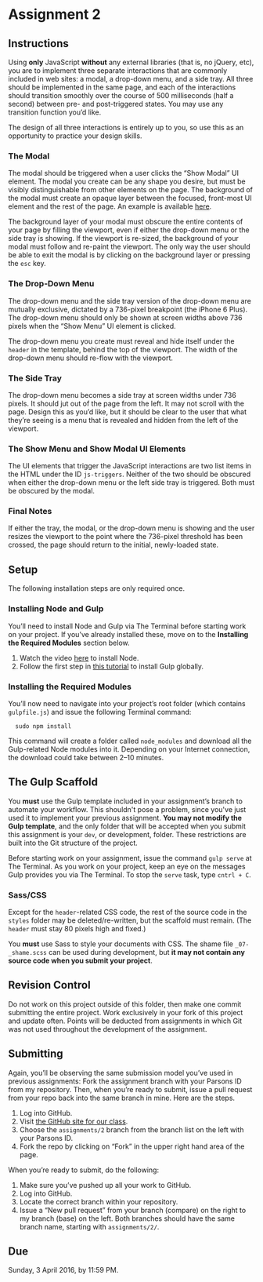 # Assignment 2

## Instructions

Using **only** JavaScript **without** any external libraries (that is, no jQuery, etc), you are to implement three separate interactions that are commonly included in web sites: a modal, a drop-down menu, and a side tray. All three should be implemented in the same page, and each of the interactions should transition smoothly over the course of 500 milliseconds (half a second) between pre- and post-triggered states. You may use any transition function you’d like.

The design of all three interactions is entirely up to you, so use this as an opportunity to practice your design skills.

### The Modal

The modal should be triggered when a user clicks the “Show Modal” UI element. The modal you create can be any shape you desire, but must be visibly distinguishable from other elements on the page. The background of the modal must create an opaque layer between the focused, front-most UI element and the rest of the page. An example is available [here](http://ui-patterns.com/users/1/collections/modal-windows/screenshots).

The background layer of your modal must obscure the entire contents of your page by filling the viewport, even if either the drop-down menu or the side tray is showing. If the viewport is re-sized, the background of your modal must follow and re-paint the viewport. The only way the user should be able to exit the modal is by clicking on the background layer or pressing the `esc` key.

### The Drop-Down Menu

The drop-down menu and the side tray version of the drop-down menu are mutually exclusive, dictated by a 736-pixel breakpoint (the iPhone 6 Plus). The drop-down menu should only be shown at screen widths above 736 pixels when the “Show Menu” UI element is clicked.

The drop-down menu you create must reveal and hide itself under the `header` in the template, behind the top of the viewport. The width of the drop-down menu should re-flow with the viewport.

### The Side Tray

The drop-down menu becomes a side tray at screen widths under 736 pixels. It should jut out of the page from the left. It may not scroll with the page. Design this as you’d like, but it should be clear to the user that what they’re seeing is a menu that is revealed and hidden from the left of the viewport.

### The Show Menu and Show Modal UI Elements

The UI elements that trigger the JavaScript interactions are two list items in the HTML under the ID `js-triggers`. Neither of the two should be obscured when either the drop-down menu or the left side tray is triggered. Both must be obscured by the modal.

### Final Notes

If either the tray, the modal, or the drop-down menu is showing and the user resizes the viewport to the point where the 736-pixel threshold has been crossed, the page should return to the initial, newly-loaded state.

## Setup

The following installation steps are only required once.

### Installing Node and Gulp

You’ll need to install Node and Gulp via The Terminal before starting work on your project. If you’ve already installed these, move on to the **Installing the Required Modules** section below.

1. Watch the video [here](https://docs.npmjs.com/getting-started/installing-node) to install Node.
2. Follow the first step in [this tutorial](https://github.com/gulpjs/gulp/blob/master/docs/getting-started.md) to install Gulp globally.

### Installing the Required Modules

You’ll now need to navigate into your project’s root folder (which contains `gulpfile.js`) and issue the following Terminal command:

      sudo npm install

This command will create a folder called `node_modules` and download all the Gulp-related Node modules into it. Depending on your Internet connection, the download could take between 2–10 minutes.

## The Gulp Scaffold

You **must** use the Gulp template included in your assignment’s branch to automate your workflow. This shouldn't pose a problem, since you've just used it to implement your previous assignment. **You may not modify the Gulp template**, and the only folder that will be accepted when you submit this assignment is your `dev`, or development, folder. These restrictions are built into the Git structure of the project.

Before starting work on your assignment, issue the command `gulp serve` at The Terminal. As you work on your project, keep an eye on the messages Gulp provides you via The Terminal. To stop the `serve` task, type `cntrl + C`.

### Sass/CSS

Except for the `header`-related CSS code, the rest of the source code in the `styles` folder may be deleted/re-written, but the scaffold must remain. (The `header` must stay 80 pixels high and fixed.)

You **must** use Sass to style your documents with CSS. The shame file `_07-_shame.scss` can be used during development, but **it may not contain any source code when you submit your project**.

## Revision Control

Do not work on this project outside of this folder, then make one commit submitting the entire project. Work exclusively in your fork of this project and update often. Points will be deducted from assignments in which Git was not used throughout the development of the assignment.

## Submitting

Again, you’ll be observing the same submission model you’ve used in previous assignments: Fork the assignment branch with your Parsons ID from my repository. Then, when you’re ready to submit, issue a pull request from your repo back into the same branch in mine. Here are the steps.

1. Log into GitHub.
2. Visit [the GitHub site for our class](https://github.com/code-warrior/web-advanced-using-javascript).
3. Choose the `assignments/2` branch from the branch list on the left with your Parsons ID.
4. Fork the repo by clicking on “Fork” in the upper right hand area of the page.

When you’re ready to submit, do the following:

1. Make sure you’ve pushed up all your work to GitHub.
2. Log into GitHub.
3. Locate the correct branch within your repository.
4. Issue a “New pull request” from your branch (compare) on the right to my branch (base) on the left. Both branches should have the same branch name, starting with `assignments/2/`.

## Due

Sunday, 3 April 2016, by 11:59 PM.
